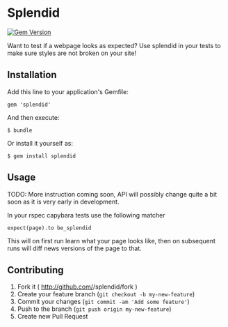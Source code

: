 # Splendid

[![Gem Version](https://badge.fury.io/rb/splendid.png)](http://badge.fury.io/rb/splendid)

Want to test if a webpage looks as expected? Use splendid in your tests to make sure styles are not broken on your site!

## Installation

Add this line to your application's Gemfile:

    gem 'splendid'

And then execute:

    $ bundle

Or install it yourself as:

    $ gem install splendid

## Usage

TODO: More instruction coming soon, API will possibly change quite a bit soon as it is very early in development.

In your rspec capybara tests use the following matcher
```
expect(page).to be_splendid
```
This will on first run learn what your page looks like, then on subsequent runs will diff news versions of the page to that.

## Contributing

1. Fork it ( http://github.com/<my-github-username>/splendid/fork )
2. Create your feature branch (`git checkout -b my-new-feature`)
3. Commit your changes (`git commit -am 'Add some feature'`)
4. Push to the branch (`git push origin my-new-feature`)
5. Create new Pull Request
